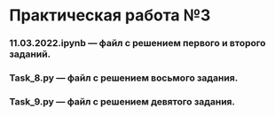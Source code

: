 <h1>Практическая работа №3</h1>
<h3>11.03.2022.ipynb — файл с решением первого и второго заданий.</h3>
<h3>Task_8.py — файл с решением восьмого задания.</h3>
<h3>Task_9.py — файл с решением девятого задания.</h3>